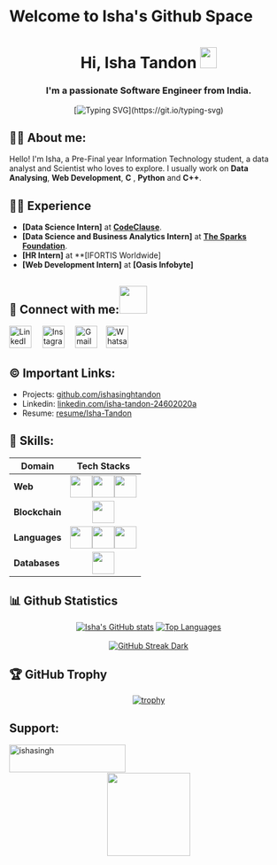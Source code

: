 # Welcome to Isha's Github Space


<h1 align = "center"> Hi, Isha Tandon <img src="https://raw.githubusercontent.com/MartinHeinz/MartinHeinz/master/wave.gif" width="30px" height="38"></h1>
<h3 align="center">I'm a passionate Software Engineer from India.</h3>
<div align="center">

  [![Typing SVG](https://readme-typing-svg.demolab.com?font=Fira+Code&size=22&pause=200&color=F70000&center=true&vCenter=true&width=470&lines=Hey!+It's+ISHA+TANDON;I'm+a+Software+Developer.;%E2%9D%A4%EF%B8%8F+Data+Analyst+%7C+Web+Developer+%7C+Data+Scientist+%7C+Cpp+Programmer;)](https://git.io/typing-svg)
</div>
  
  
##  🙋‍♂️ About me:
Hello! I'm Isha, a Pre-Final year Information Technology student, a data analyst and Scientist who loves to explore.
I usually work on **Data Analysing**, **Web Development**, **C** , **Python** and **C++**.

##  👨‍💻 Experience
- **[Data Science Intern]** at **[CodeClause](https://internship.codeclause.com/)**. 
- **[Data Science and Business Analytics Intern]** at **[The Sparks Foundation](https://www.thesparksfoundationsingapore.org/)**.
- **[HR Intern]** at **[IFORTIS Worldwide]
- **[Web Development Intern]** at **[Oasis Infobyte]**

  
## 🔗 Connect with me:<a href="https://gifyu.com/image/Zy2f"><img src="https://github.com/milaan9/milaan9/blob/main/Handshake.gif" width="50px"></a>
</h3> 
    <a href="https://www.linkedin.com/in/isha-tandon-24602020a/" target="_blank"><img alt="LinkedIn" width="40px" src="https://cdn-icons-png.flaticon.com/512/3536/3536505.png"></a> &nbsp&nbsp&nbsp
    <a href="https://www.instagram.com/isha.tandon_" target="_blank"><img alt="Instagram" width="40px" src="https://cdn-icons-png.flaticon.com/512/1384/1384063.png"></a> &nbsp&nbsp&nbsp
  <a href="mailto:ishasinghtandon@gmail.com" target="_blank"><img alt="Gmail" width="40px" src="https://cdn-icons-png.flaticon.com/512/5968/5968534.png"></a>&nbsp&nbsp&nbsp
    <a href="https://api.whatsapp.com/send/?phone=%2B917007747868&text&type=phone_number&app_absent=0" target="_blank"><img alt="Whatsapp" width="40px" src="https://cdn-icons-png.flaticon.com/512/5968/5968841.png"></a>   
</p> 


## ©️ Important Links:

- Projects: [github.com/ishasinghtandon](https://github.com/ishasinghtandon)
- Linkedin: [linkedin.com/isha-tandon-24602020a](https://linkedin.com/in/isha-tandon-24602020a)
- Resume: [resume/Isha-Tandon](https://drive.google.com/file/d/1DTJZqqV-57ZT1d7ZotMYYpYnzV9Ux9eI/view?usp=sharing)


## 🚀 Skills:
Domain | Tech Stacks
-------- | :-------:
**Web** | <img src="https://cdn-icons-png.flaticon.com/512/174/174854.png" width="40px"><img src="https://cdn-icons-png.flaticon.com/512/732/732190.png" width="40px"><img src="https://cdn-icons-png.flaticon.com/512/5968/5968292.png" width="40px">
**Blockchain** | <img src="https://cdn-icons-png.flaticon.com/512/4125/4125334.png" width="40px">
**Languages** | <img src="https://upload.wikimedia.org/wikipedia/commons/thumb/1/18/C_Programming_Language.svg/1200px-C_Programming_Language.svg.png" width="40px"><img src="[https://cdn-icons-png.flaticon.com/512/1199/1199124.png](https://assets.stickpng.com/images/5848152fcef1014c0b5e4967.png)" width="40px"><img src="https://cdn-icons-png.flaticon.com/512/6132/6132222.png" width="40px">
**Databases** | <img src="https://cdn-icons-png.flaticon.com/512/4726/4726022.png" width="40px">


    
##  📊 Github Statistics

<div align = "center">
  
  [![Isha's GitHub stats](https://github-readme-stats.vercel.app/api?username=himanshu-03&theme=radical)](https://github.com/himanshu-03/github-readme-stats)
  [![Top Languages](https://github-readme-stats.vercel.app/api/top-langs/?username=himanshu-03&theme=radical&line_height=15)](https://github.com/himashu-03/github-readme-stats)
  <br><br>
  [![GitHub Streak Dark](https://streak-stats.demolab.com?user=himanshu-03&theme=radical)](https://git.io/streak-stats)
</div>          

              
## 🏆 GitHub Trophy
<div align="center">
  
  [![trophy](https://github-profile-trophy.vercel.app/?username=himanshu-03&column=6&theme=radical)](https://github-profile-trophy.vercel.app/?username=himanshu-03&column=6)
</div>
  
## Support:</h3>
<p><a href="https://www.buymeacoffee.com/ishasingh"> <img align="left" src="https://cdn.buymeacoffee.com/buttons/v2/default-yellow.png" height="50" width="210" alt="ishasingh" /></a></p><br><br>
<br>
<div align = "center">

  <img src = "https://komarev.com/ghpvc/?username=himanshu-03&color=red&style=flat-square" width=150px>
</div>

